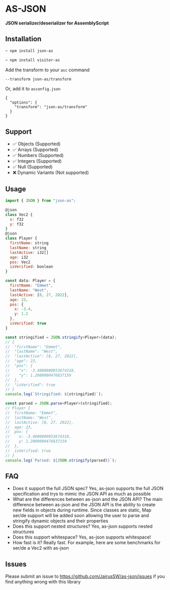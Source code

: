 # AS-JSON

**JSON serializer/deserializer for AssemblyScript**

## Installation

```bash
~ npm install json-as
```
```bash
~ npm install visitor-as
```

Add the transform to your `asc` command

```bash
--transform json-as/transform
```

Or, add it to `asconfig.json`

```
{
  "options": {
    "transform": "json-as/transform"
  }
}
```

## Support

- ✅ Objects (Supported)
- ✅ Arrays (Supported)
- ✅ Numbers (Supported)
- ✅ Integers (Supported)
- ✅ Null (Supported)
- ❌ Dynamic Variants (Not supported)

## Usage

```js
import { JSON } from "json-as";

@json
class Vec2 {
  x: f32
  y: f32
}
@json
class Player {
  firstName: string
  lastName: string
  lastActive: i32[]
  age: i32
  pos: Vec2
  isVerified: boolean
}

const data: Player = {
  firstName: "Emmet",
  lastName: "West",
  lastActive: [8, 27, 2022],
  age: 23,
  pos: {
    x: -3.4,
    y: 1.2
  },
  isVerified: true
}

const stringified = JSON.stringify<Player>(data);
// {
//  "firstName": "Emmet",
//  "lastName": "West",
//  "lastActive": [8, 27, 2022],
//  "age": 23,
//  "pos": {
//    "x": -3.4000000953674318,
//    "y": 1.2000000476837159
//  },
//  "isVerified": true
// }
console.log(`Stringified: ${stringified}`);

const parsed = JSON.parse<Player>(stringified);
// Player {
//  firstName: "Emmet",
//  lastName: "West",
//  lastActive: [8, 27, 2022],
//  age: 23,
//  pos: {
//    x: -3.4000000953674318,
//    y: 1.2000000476837159
//  },
//  isVerified: true
// }
console.log(`Parsed: ${JSON.stringify(parsed)}`);
```

## FAQ

- Does it support the full JSON spec?
  Yes, as-json supports the full JSON specification and trys to mimic the JSON API as much as possible
- What are the differences between as-json and the JSON API?
  The main difference between as-json and the JSON API is the ability to create new fields in objects during runtime. Since classes are static, Map ser/de support will be added soon allowing the user to parse and stringify dynamic objects and their properties
- Does this support nested structures?
  Yes, as-json supports nested structures
- Does this support whitespace?
  Yes, as-json supports whitespace!
- How fast is it?
  Really fast. For example, here are some benchmarks for ser/de a Vec2 with as-json
## Issues

Please submit an issue to https://github.com/JairusSW/as-json/issues if you find anything wrong with this library